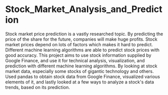 # Stock_Market_Analysis_and_Prediction
Stock market price prediction is a vastly researched topic. By predicting the price of the share for the future, companies will make huge profits. Stock market prices depend on lots of factors which makes it hard to predict. Different machine learning algorithms are able to predict stock prices with good accuracy. This project aims to use stock information supplied by Google Finance, and use it for technical analysis, visualization, and prediction with different machine learning algorithms. By looking at stock market data, especially some stocks of gigantic technology and others. Used pandas to obtain stock data from Google Finance, visualized various elements of it, and lastly looked at a few ways to analyze a stock's data trends, based on its prediction.
